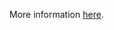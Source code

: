 More information [here](https://docs.bridgecrew.io/docs/ensure-that-azure-data-explorer-encryption-at-rest-uses-a-customer-managed-key).
